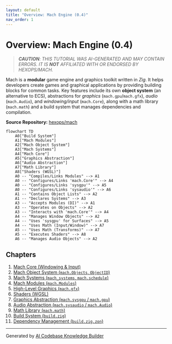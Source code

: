 ```yaml
---
layout: default
title: "Overview: Mach Engine (0.4)"
nav_order: 1
---
```


# Overview: Mach Engine (0.4)

> ***CAUTION**:* *THIS TUTORIAL WAS AI-GENERATED AND MAY CONTAIN ERRORS. IT IS **NOT** AFFILIATED WITH OR ENDORSED BY HEXOPS/MACH.*

Mach is a **modular** game engine and graphics toolkit written in *Zig*. It helps developers create games and graphical applications by providing building blocks for common tasks. Key features include its own **object system** (an alternative to ECS), abstractions for *graphics* (`mach.gpu`/`mach.gfx`), *audio* (`mach.Audio`), and *windowing/input* (`mach.Core`), along with a math library (`mach.math`) and a build system that manages dependencies and compilation.


**Source Repository:** [hexops/mach](https://github.com/hexops/mach)

```mermaid
flowchart TD
    A0["Build System"]
    A1["Mach Modules"]
    A2["Mach Object System"]
    A3["Mach Systems"]
    A4["Mach Core"]
    A5["Graphics Abstraction"]
    A6["Audio Abstraction"]
    A7["Math Library"]
    A8["Shaders (WGSL)"]
    A0 -- "Compiles/Links Modules" --> A1
    A0 -- "Configures/Links 'mach.Core'" --> A4
    A0 -- "Configures/Links 'sysgpu'" --> A5
    A0 -- "Configures/Links 'sysaudio'" --> A6
    A1 -- "Contains Object Lists" --> A2
    A1 -- "Declares Systems" --> A3
    A3 -- "Accepts Modules (DI)" --> A1
    A3 -- "Operates on Objects" --> A2
    A3 -- "Interacts with 'mach.Core'" --> A4
    A4 -- "Manages Window Objects" --> A2
    A4 -- "Uses 'sysgpu' for Surfaces" --> A5
    A4 -- "Uses Math (Input/Window)" --> A7
    A5 -- "Uses Math (Transforms)" --> A7
    A5 -- "Executes Shaders" --> A8
    A6 -- "Manages Audio Objects" --> A2
```

## Chapters

1. [Mach Core (Windowing & Input)](01_mach_core_.md)
2. [Mach Object System (`mach.Objects`, `ObjectID`)](02_mach_object_system_.md)
3. [Mach Systems (`mach_systems`, `mach.schedule`)](03_mach_systems_.md)
4. [Mach Modules (`mach.Modules`)](04_mach_modules_.md)
5. [High-Level Graphics (`mach.gfx`)](05_mach_gfx_.md)
6. [Shaders (WGSL)](06_shaders_wgsl_.md)
7. [Graphics Abstraction (`mach.sysgpu` / `mach.gpu`)](07_mach_sysgpu_.md)
8. [Audio Abstraction (`mach.sysaudio` / `mach.Audio`)](08_mach_sysaudio_.md)
9. [Math Library (`mach.math`)](09_mach_math_.md)
10. [Build System (`build.zig`)](10_build_system_.md)
11. [Dependency Management (`build.zig.zon`)](11_dependency_management_.md)


---

Generated by [AI Codebase Knowledge Builder](https://github.com/mnbnkr/Tutorial-Codebase-Knowledge)
